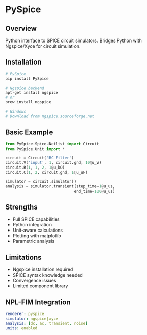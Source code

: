 # PySpice

## Overview
Python interface to SPICE circuit simulators. Bridges Python with Ngspice/Xyce for circuit simulation.

## Installation
```bash
# PySpice
pip install PySpice

# Ngspice backend
apt-get install ngspice
# or
brew install ngspice

# Windows
# Download from ngspice.sourceforge.net
```

## Basic Example
```python
from PySpice.Spice.Netlist import Circuit
from PySpice.Unit import *

circuit = Circuit('RC Filter')
circuit.V('input', 1, circuit.gnd, 10@u_V)
circuit.R(1, 1, 2, 1@u_kΩ)
circuit.C(1, 2, circuit.gnd, 1@u_uF)

simulator = circuit.simulator()
analysis = simulator.transient(step_time=1@u_us,
                              end_time=100@u_us)
```

## Strengths
- Full SPICE capabilities
- Python integration
- Unit-aware calculations
- Plotting with matplotlib
- Parametric analysis

## Limitations
- Ngspice installation required
- SPICE syntax knowledge needed
- Convergence issues
- Limited component library

## NPL-FIM Integration
```yaml
renderer: pyspice
simulator: ngspice|xyce
analysis: [dc, ac, transient, noise]
units: enabled
```